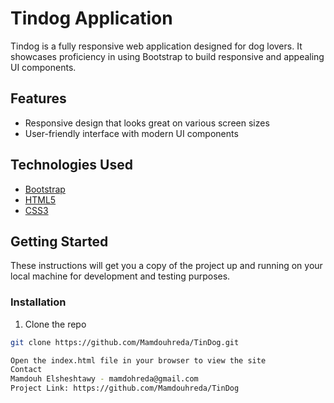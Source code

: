 # Tindog Application

Tindog is a fully responsive web application designed for dog lovers. It showcases proficiency in using Bootstrap to build responsive and appealing UI components.

## Features

- Responsive design that looks great on various screen sizes
- User-friendly interface with modern UI components

## Technologies Used

- [Bootstrap](https://getbootstrap.com/)
- [HTML5](https://developer.mozilla.org/en-US/docs/Web/Guide/HTML/HTML5)
- [CSS3](https://developer.mozilla.org/en-US/docs/Archive/CSS3)

## Getting Started

These instructions will get you a copy of the project up and running on your local machine for development and testing purposes.

### Installation

1. Clone the repo

```bash
git clone https://github.com/Mamdouhreda/TinDog.git

Open the index.html file in your browser to view the site
Contact
Mamdouh Elsheshtawy - mamdohreda@gmail.com
Project Link: https://github.com/Mamdouhreda/TinDog
